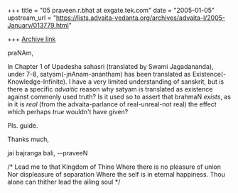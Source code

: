 +++
title = "05 praveen.r.bhat at exgate.tek.com"
date = "2005-01-05"
upstream_url = "https://lists.advaita-vedanta.org/archives/advaita-l/2005-January/013779.html"

+++
[Archive link](https://lists.advaita-vedanta.org/archives/advaita-l/2005-January/013779.html)

praNAm,

In Chapter 1 of Upadesha sahasri (translated by Swami Jagadananda), under
7-8, satyam(-jnAnam-anantham) 
has been translated as Existence(-Knowledge-Infinite). I have a very limited
understanding of sanskrit, but is there 
a specific *advaitic* reason why satyam is translated as existence against
commonly used truth? Is it used so to 
assert that brahmaN *exists*, as in it is *real* (from the advaita-parlance
of real-unreal-not real) the effect which 
perhaps *true* wouldn't have given?

Pls. guide.

Thanks much,

jai bajranga bali,
--praveeN

/* Lead me to that Kingdom of Thine Where there is no pleasure of union
Nor displeasure of separation Where the self is in eternal happiness.
Thou alone can thither lead the ailing soul */


